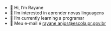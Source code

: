 - 👋 Hi, I’m Rayane
- 👀 I’m interested in aprender novas linguagens
- 🌱 I’m currently learning a programar
- 💞️ Meu e-mail é rayane.anjos@escola.pr.gov.br
